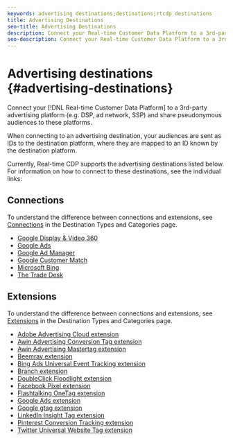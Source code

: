 ```yaml
---
keywords: advertising destinations;destinations;rtcdp destinations
title: Advertising Destinations
seo-title: Advertising Destinations
description: Connect your Real-time Customer Data Platform to a 3rd-party advertising platform (e.g. DSP, ad network, SSP) and share pseudonymous audiences to these platforms.
seo-description: Connect your Real-time Customer Data Platform to a 3rd-party advertising platform (e.g. DSP, ad network, SSP) and share pseudonymous audiences to these platforms.
---
```


# Advertising destinations {#advertising-destinations}

Connect your [!DNL Real-time Customer Data Platform] to a 3rd-party advertising platform (e.g. DSP, ad network, SSP) and share pseudonymous audiences to these platforms.

When connecting to an advertising destination, your audiences are sent as IDs to the destination platform, where they are mapped to an ID known by the destination platform.

Currently, Real-time CDP supports the advertising destinations listed below. For information on how to connect to these destinations, see the individual links:

## Connections

To understand the difference between connections and extensions, see [Connections](/help/rtcdp/destinations/destination-types.md#connections) in the Destination Types and Categories page.


* [Google Display & Video 360](/help/rtcdp/destinations/google-dv360-destination.md)
* [Google Ads](/help/rtcdp/destinations/google-ads-destination.md)
* [Google Ad Manager](/help/rtcdp/destinations/google-ad-manager-destination.md)
* [Google Customer Match](/help/rtcdp/destinations/google-customer-match-destination.md)
* [Microsoft Bing](/help/rtcdp/destinations/bing-destination.md)
* [The Trade Desk](/help/rtcdp/destinations/tradedesk-destination.md)




## Extensions

To understand the difference between connections and extensions, see [Extensions](/help/rtcdp/destinations/destination-types.md#extensions) in the Destination Types and Categories page.

* [Adobe Advertising Cloud extension](/help/rtcdp/destinations/adobe-advertising-cloud-extension.md)
* [Awin Advertising Conversion Tag extension](/help/rtcdp/destinations/awin-conversiontag-extension.md)
* [Awin Advertising Mastertag extension](/help/rtcdp/destinations/awin-mastertag-extension.md)
* [Beemray extension](beemray-extension.md)
* [Bing Ads Universal Event Tracking extension](/help/rtcdp/destinations/bing-ads-extension.md)
* [Branch extension](/help/rtcdp/destinations/branch-extension.md)
* [DoubleClick Floodlight extension](/help/rtcdp/destinations/doubleclick-floodlight-extension.md)
* [Facebook Pixel extension](/help/rtcdp/destinations/facebook-pixel-extension.md)
* [Flashtalking OneTag extension](/help/rtcdp/destinations/flashtalking-extension.md)
* [Google Ads extension](/help/rtcdp/destinations/google-ads-extension.md)
* [Google gtag extension](/help/rtcdp/destinations/gtag-advertising-extension.md)
* [LinkedIn Insight Tag extension](linkedin-extension.md)
* [Pinterest Conversion Tracking extension](pinterest-extension.md)
* [Twitter Universal Website Tag extension](twitter-uwt-extension.md)